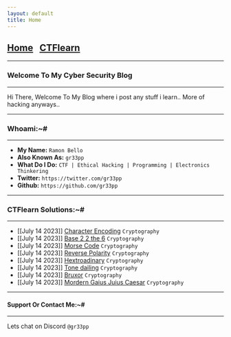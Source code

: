 ```yaml
---
layout: default
title: Home
---
```


<h2 class="mume-header" id="mainindexhtml-nbspnbsp-contactcontacthtml"><a href="./index.html">Home</a>&#xA0;&#xA0;&#xA0;<a href="/posts/ctflearn/index.html">CTFlearn</a></h2>

* * *
### Welcome To My Cyber Security Blog
* * *

Hi There, Welcome To My Blog where i post any stuff i learn.. More of hacking anyways..

* * *
### Whoami:~#
* * *

- **My Name:**    `Ramon Bello`
- **Also Known As:** `gr33pp`
- **What Do I Do:**  `CTF | Ethical Hacking | Programming | Electronics Thinkering`
- **Twitter:** `https://twitter.com/gr33pp`
- **Github:** `https://github.com/gr33pp`

* * *
### **CTFlearn Solutions:~#**
* * *
- [[July 14 2023]] [Character Encoding](https://gr33pp.github.io/posts/ctflearn/posts/character-enc) `Cryptography`
- [[July 14 2023]] [Base 2 2 the 6](https://gr33pp.github.io/posts/ctflearn/posts/base-two-two) `Cryptography`
- [[July 14 2023]] [Morse Code](https://gr33pp.github.io/posts/ctflearn/posts/morse-code) `Cryptography`
- [[July 14 2023]] [Reverse Polarity](https://gr33pp.github.io/posts/ctflearn/posts/reverse-polarity) `Cryptography`
- [[July 14 2023]] [Hextroadinary](https://gr33pp.github.io/posts/ctflearn/posts/hextroadinary) `Cryptography`
- [[July 14 2023]] [Tone dailing](https://gr33pp.github.io/posts/ctflearn/posts/tone-dailing) `Cryptography`
- [[July 14 2023]] [Bruxor](https://gr33pp.github.io/posts/ctflearn/posts/bruxor) `Cryptography`
- [[July 14 2023]] [Mordern Gaius Juius Caesar](https://gr33pp.github.io/posts/ctflearn/posts/modern-caesar) `Cryptography`


* * *
#### **Support Or Contact Me:~#**
* * *

Lets chat on Discord `@gr33pp` 
